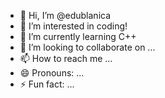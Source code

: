- 👋 Hi, I’m @edublanica
- 👀 I’m interested in coding!
- 🌱 I’m currently learning C++
- 💞️ I’m looking to collaborate on ...
- 📫 How to reach me ...
- 😄 Pronouns: ...
- ⚡ Fun fact: ...

<!---
edublanica/edublanica is a ✨ special ✨ repository because its `README.md` (this file) appears on your GitHub profile.
You can click the Preview link to take a look at your changes.
--->
